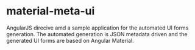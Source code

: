 # material-meta-ui
AngularJS direcive amd a sample application for the automated UI forms generation.  The automated generation is JSON metadata driven and the generated UI forms are based on Angular Material.
